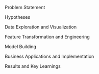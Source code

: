 Problem Statement


Hypotheses


Data Exploration and Visualization


Feature Transformation and Engineering


Model Building


Business Applications and Implementation


Results and Key Learnings

